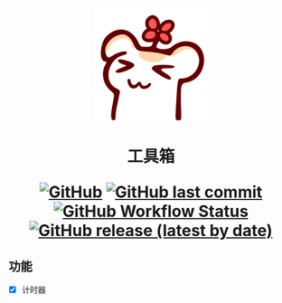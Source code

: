 <div align="center">

  [![只是一只非常普通的仓鼠](public/favicon.svg)](https://space.bilibili.com/136107)

  <h1>
  工具箱

  [![GitHub](https://img.shields.io/github/license/xxldm/tool-web)](LICENSE)
  [![GitHub last commit](https://img.shields.io/github/last-commit/xxldm/tool-web)](../../commits/main)
  [![GitHub Workflow Status](https://github.com/xxldm/tool-web/actions/workflows/test.yml/badge.svg)](../../actions/workflows/test.yml)
  [![GitHub release (latest by date)](https://img.shields.io/github/v/release/xxldm/tool-web)](../../releases)
  </h1>
</div>

## 功能
  - [x] 计时器
